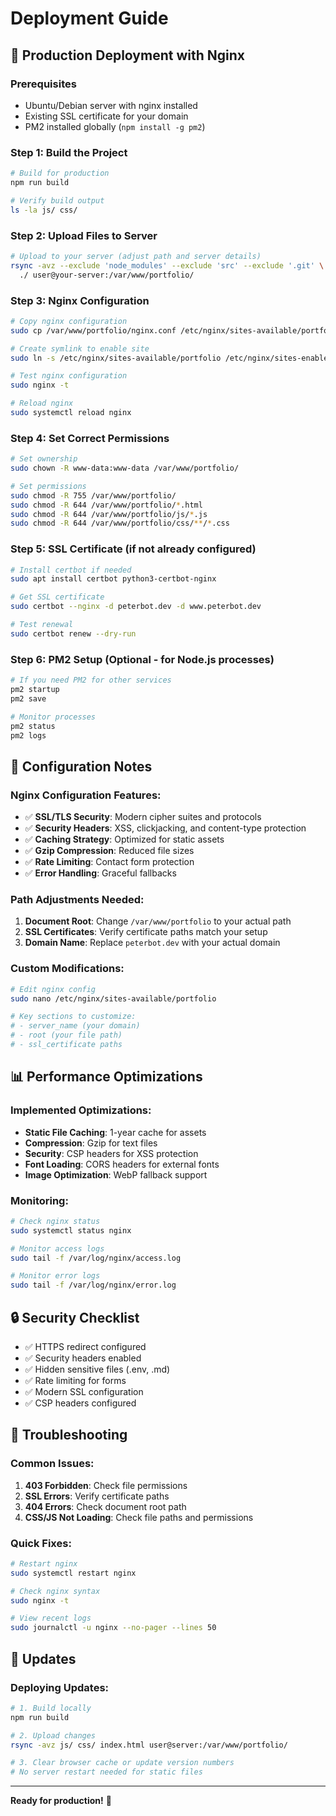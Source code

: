 # Deployment Guide

## 🚀 Production Deployment with Nginx

### Prerequisites
- Ubuntu/Debian server with nginx installed
- Existing SSL certificate for your domain
- PM2 installed globally (`npm install -g pm2`)

### Step 1: Build the Project
```bash
# Build for production
npm run build

# Verify build output
ls -la js/ css/
```

### Step 2: Upload Files to Server
```bash
# Upload to your server (adjust path and server details)
rsync -avz --exclude 'node_modules' --exclude 'src' --exclude '.git' \
  ./ user@your-server:/var/www/portfolio/
```

### Step 3: Nginx Configuration
```bash
# Copy nginx configuration
sudo cp /var/www/portfolio/nginx.conf /etc/nginx/sites-available/portfolio

# Create symlink to enable site
sudo ln -s /etc/nginx/sites-available/portfolio /etc/nginx/sites-enabled/

# Test nginx configuration
sudo nginx -t

# Reload nginx
sudo systemctl reload nginx
```

### Step 4: Set Correct Permissions
```bash
# Set ownership
sudo chown -R www-data:www-data /var/www/portfolio/

# Set permissions
sudo chmod -R 755 /var/www/portfolio/
sudo chmod -R 644 /var/www/portfolio/*.html
sudo chmod -R 644 /var/www/portfolio/js/*.js
sudo chmod -R 644 /var/www/portfolio/css/**/*.css
```

### Step 5: SSL Certificate (if not already configured)
```bash
# Install certbot if needed
sudo apt install certbot python3-certbot-nginx

# Get SSL certificate
sudo certbot --nginx -d peterbot.dev -d www.peterbot.dev

# Test renewal
sudo certbot renew --dry-run
```

### Step 6: PM2 Setup (Optional - for Node.js processes)
```bash
# If you need PM2 for other services
pm2 startup
pm2 save

# Monitor processes
pm2 status
pm2 logs
```

## 🔧 Configuration Notes

### Nginx Configuration Features:
- ✅ **SSL/TLS Security**: Modern cipher suites and protocols
- ✅ **Security Headers**: XSS, clickjacking, and content-type protection
- ✅ **Caching Strategy**: Optimized for static assets
- ✅ **Gzip Compression**: Reduced file sizes
- ✅ **Rate Limiting**: Contact form protection
- ✅ **Error Handling**: Graceful fallbacks

### Path Adjustments Needed:
1. **Document Root**: Change `/var/www/portfolio` to your actual path
2. **SSL Certificates**: Verify certificate paths match your setup
3. **Domain Name**: Replace `peterbot.dev` with your actual domain

### Custom Modifications:
```bash
# Edit nginx config
sudo nano /etc/nginx/sites-available/portfolio

# Key sections to customize:
# - server_name (your domain)
# - root (your file path)
# - ssl_certificate paths
```

## 📊 Performance Optimizations

### Implemented Optimizations:
- **Static File Caching**: 1-year cache for assets
- **Compression**: Gzip for text files
- **Security**: CSP headers for XSS protection
- **Font Loading**: CORS headers for external fonts
- **Image Optimization**: WebP fallback support

### Monitoring:
```bash
# Check nginx status
sudo systemctl status nginx

# Monitor access logs
sudo tail -f /var/log/nginx/access.log

# Monitor error logs
sudo tail -f /var/log/nginx/error.log
```

## 🔒 Security Checklist

- ✅ HTTPS redirect configured
- ✅ Security headers enabled
- ✅ Hidden sensitive files (.env, .md)
- ✅ Rate limiting for forms
- ✅ Modern SSL configuration
- ✅ CSP headers configured

## 🚨 Troubleshooting

### Common Issues:
1. **403 Forbidden**: Check file permissions
2. **SSL Errors**: Verify certificate paths
3. **404 Errors**: Check document root path
4. **CSS/JS Not Loading**: Check file paths and permissions

### Quick Fixes:
```bash
# Restart nginx
sudo systemctl restart nginx

# Check nginx syntax
sudo nginx -t

# View recent logs
sudo journalctl -u nginx --no-pager --lines 50
```

## 🔄 Updates

### Deploying Updates:
```bash
# 1. Build locally
npm run build

# 2. Upload changes
rsync -avz js/ css/ index.html user@server:/var/www/portfolio/

# 3. Clear browser cache or update version numbers
# No server restart needed for static files
```

---
**Ready for production!** 🎉